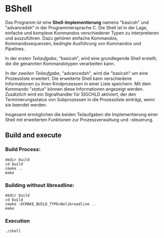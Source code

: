 # BShell
Das Programm ist eine **Shell-Implementierung** namens "basicsh" und "advancedsh" in der Programmiersprache C. Die Shell ist in der Lage, einfache und komplexe Kommandos verschiedener Typen zu interpretieren und auszuführen. Dazu gehören einfache Kommandos, Kommandosequenzen, bedingte Ausführung von Kommandos und Pipelines.

In der _ersten Teilaufgabe_, "basicsh", wird eine grundlegende Shell erstellt, die die genannten Kommandotypen verarbeiten kann.

In der _zweiten Teilaufgabe_, "advancedsh", wird die "basicsh" um eine Prozessliste erweitert. Die erweiterte Shell kann verschiedene Informationen zu ihren Kindprozessen in einer Liste speichern. Mit dem Kommando "_status_" können diese Informationen angezeigt werden. Zusätzlich wird ein Signalhandler für SIGCHLD aktiviert, der den Terminierungsstatus von Subprozessen in die Prozessliste einträgt, wenn sie beendet werden.

Insgesamt ermöglichen die beiden Teilaufgaben die Implementierung einer Shell mit erweiterten Funktionen zur Prozessverwaltung und -steuerung.

## Build and execute
### Build Process:
```console
mkdir build
cd build
cmake ..
make
```

### Building without libreadline:
```console
mkdir build
cd build
cmake -DCMAKE_BUILD_TYPE=Nolibreadline ..
make
```

### Execution
```console
./shell
```
